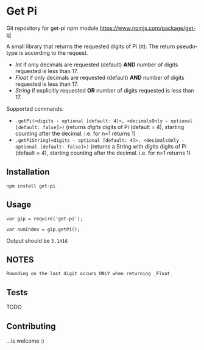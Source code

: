 Get Pi
=========

Git repository for get-pi npm module https://www.npmjs.com/package/get-pi

A small library that returns the requested digits of Pi (π). The return pseudo-type is according to the request.
 * _Int_  if only decimals are requested (default) __AND__ number of digits requested is less than 17.
 * _Float_  if only decimals are requested (default) __AND__ number of digits requested is less than 17. 
 * _String_  if explicitly requested __OR__ number of digits requested is less than 17. 


Supported commands:
 - `.getPi(<digits - optional [default: 4]>, <decimalsOnly - optional [default: false]>)` (returns _digits_ digits of Pi (default = 4), starting counting after the decimal. i.e. for n=1 returns 1)
 - `.getPiString(<digits - optional [default: 4]>, <decimalsOnly - optional [default: false]>)` (returns a String with _digits_ digits of Pi (default = 4), starting counting after the decimal. i.e. for n=1 returns 1)


## Installation

  `npm install get-pi`

## Usage

    var gip = require('get-pi');

    var numIndex = gip.getPi();
  
  
  Output should be `3.1416`

## NOTES

    Rounding on the last digit occurs ONLY when returning _Float_

## Tests

  TODO

## Contributing

...is welcome :)
